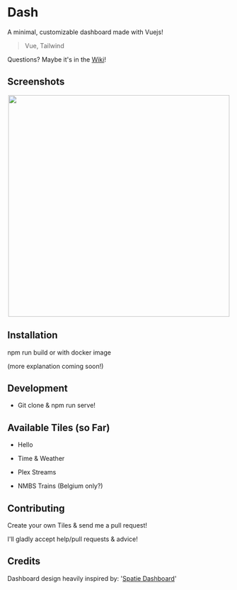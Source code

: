 # Dash

A minimal, customizable dashboard made with Vuejs!

  

> Vue, Tailwind

  

Questions? Maybe it's in the [Wiki](https://github.com/WDaan/dash/wiki/)!

  

## Screenshots
  
<p align="center">
<a  href="https://imgur.com/1ouSStS.png"><img  src="https://imgur.com/1ouSStS.png"  width="500" ></a>
</p>


## Installation

  

npm run build or with docker image

  

(more explanation coming soon!)


## Development

  

- Git clone & npm run serve!

  

## Available Tiles (so Far)

  

  

- Hello

  

- Time & Weather

  

- Plex Streams

  

- NMBS Trains (Belgium only?)

  
  
  

## Contributing

  

Create your own Tiles & send me a pull request!

I'll gladly accept help/pull requests & advice!

## Credits

  

Dashboard design heavily inspired by: '[Spatie Dashboard](https://github.com/spatie/dashboard.spatie.be/tree/vue-websockets)'
